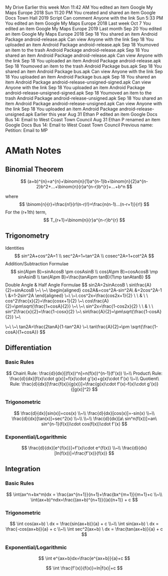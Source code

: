 My Drive
Earlier this week
Mon 11:42 AM
You edited an item
Google My Maps
Europe 2018
Sun 11:20 PM
You created and shared an item
Google Docs
Town Hall 2019 Script
Can comment
Anyone with the link
Sun 5:33 PM
You edited an item
Google My Maps
Europe 2018
Last week
Oct 7
You edited an item
Google My Maps
Europe 2019
Last month
Sep 20
You edited an item
Google My Maps
Europe 2018
Sep 18
You shared an item
Android Package
android-release.apk
Can view
Anyone with the link
Sep 18
You uploaded an item
Android Package
android-release.apk
Sep 18
Youmoved an item to the trash
Android Package
android-release.apk
Sep 18
You shared an item
Android Package
android-release.apk
Can view
Anyone with the link
Sep 18
You uploaded an item
Android Package
android-release.apk
Sep 18
Youmoved an item to the trash
Android Package
bus.apk
Sep 18
You shared an item
Android Package
bus.apk
Can view
Anyone with the link
Sep 18
You uploaded an item
Android Package
bus.apk
Sep 18
You shared an item
Android Package
android-release-unsigned-signed.apk
Can view
Anyone with the link
Sep 18
You uploaded an item
Android Package
android-release-unsigned-signed.apk
Sep 18
Youmoved an item to the trash
Android Package
android-release-unsigned.apk
Sep 18
You shared an item
Android Package
android-release-unsigned.apk
Can view
Anyone with the link
Sep 18
You uploaded an item
Android Package
android-release-unsigned.apk
Earlier this year
Aug 31
Ethan P edited an item
Google Docs
Bus 14: Email to West Coast Town Council
Aug 31
Ethan P renamed an item
Google Docs
Bus 14: Email to West Coast Town Council
Previous name:
Petition: Email to MP

# AMath Notes

## Binomial Theorem

$$
(a+b)^{n}=a^{n}+\binom{n}{1}a^{n-1}b+\binom{n}{2}a^{n-2}b^2+...+\binom{n}{r}a^{n-r}b^{r}+...+b^n
$$

where
$$
\binom{n}{r}=\frac{n!}{r!(n-r)!}=\frac{n(n-1)...(n-r+1)}{r!}
$$
For the (r+1th) term,
$$
T_{r+1}=\binom{n}{r}a^{n-r}b^{r}
$$


## Trigonometry

Identities
$$
sin^2A+cos^2A=1 \\
sec^2A=1+tan^2A \\
cosec^2A=1+cot^2A
$$
Addition/Subtraction Formulae
$$
sin(A\pm B)=sinAcosB \pm cosAsinB \\
cos(A\pm B)=cosAcosB \mp sinAsinB \\
tan(A\pm B)=\frac{tanA\pm tanB}{1\mp tanAtanB}
$$
Double Angle & Half Angle Formulae
$$
sin2A=2sinAcosB \\
sin\frac{A}{2}=sinAcosB \\~\\ \\~\\
\begin{aligned}
cos2A&=cos^2A-sin^2A\\
&=2cos^2A-1 \\
&=1-2sin^2A
\end{aligned} \\~\\ \\~\\
cos^2x=\frac{cos2x+1}{2} \ \ \& \ \ cos^2\frac{x}{2}=\frac{cosx+1}{2} \\~\\
cos\frac{A}{2}=\pm\sqrt{\frac{1+cosA}{2}} \\~\\ \\~\\
sin^2x=\frac{1-cos2x}{2} \ \ \& \ \ sin^2\frac{x}{2}=\frac{1-cosx}{2} \\~\\
sin\frac{A}{2}=\pm\sqrt{\frac{1-cosA}{2}} \\~\\

\\~\\ \\~\\
tan2A=\frac{2tanA}{1-tan^2A} \\~\\
tan\frac{A}{2}=\pm \sqrt{\frac{1-cosA}{1+cosA}}
$$


## Differentiation

### Basic Rules

$$
Chain\ Rule:
\frac{d}{dx}[(f(x))^n]=n(f(x))^{n-1}(f'(x)) \\~\\
Product\ Rule:
\frac{d}{dx}[f(x)\cdot g(x)]=f(x)\cdot g'(x)+g(x)\cdot f'(x) \\~\\
Quotient\ Rule:
\frac{d}{dx}[\frac{f(x)}{g(x)}]=\frac{g(x)\cdot f'(x)-f(x)\cdot g'(x)}{[g(x)]^2}
$$

### Trigonometric

$$
\frac{d}{dx}[sin(x)]=cos(x) \\~\\
\frac{d}{dx}[cos(x)]=-sin(x) \\~\\
\frac{d}{dx}[tan(x)]=sec^2(x) \\~\\ \\~\\
\frac{d}{dx}[a\ sin^n(f(x))]=an\  sin^{n-1}(f(x))\cdot cos(f(x))\cdot f'(x)
$$

### Exponential/Logarithmic

$$
\frac{d}{dx}[e^{f(x)}]=f'(x)\cdot e^{f(x)} \\~\\
\frac{d}{dx}[ln(f(x))]=\frac{f'(x)}{f(x)}
$$



## Integration

### Basic Rules

$$
\int(ax^n+bx^m)dx = \frac{ax^{n+1}}{n+1}+\frac{bx^{m+1}}{m+1}+c \\~\\
\int(ax+b)^ndx=\frac{(ax+b)^{n+1}}{(a)(n+1)} + c
$$

### Trigonometric

$$
\int cos(ax+b) \ dx = \frac{sin(ax+b)}{a} + c \\~\\
\int sin(ax+b) \ dx = \frac{-cos(ax+b)}{a} + c \\~\\
\int sec^2(ax+b) \ dx = \frac{tan(ax+b)}{a} + c
$$



### Exponential/Logarithmic

$$
\int e^{ax+b}dx=\frac{e^{ax+b}}{a}+c
$$

$$
\int \frac{f'(x)}{f(x)}=ln|f(x)|+c
$$

